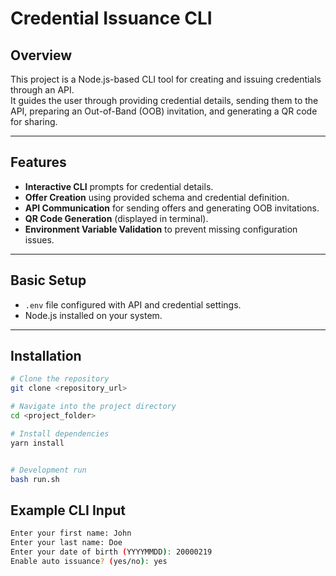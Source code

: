# Credential Issuance CLI

## Overview
This project is a Node.js-based CLI tool for creating and issuing credentials through an API.  
It guides the user through providing credential details, sending them to the API, preparing an Out-of-Band (OOB) invitation, and generating a QR code for sharing.

---

## Features
- **Interactive CLI** prompts for credential details.
- **Offer Creation** using provided schema and credential definition.
- **API Communication** for sending offers and generating OOB invitations.
- **QR Code Generation** (displayed in terminal).
- **Environment Variable Validation** to prevent missing configuration issues.

---

## Basic Setup
- `.env` file configured with API and credential settings.
- Node.js installed on your system.

---

## Installation

```bash
# Clone the repository
git clone <repository_url>

# Navigate into the project directory
cd <project_folder>

# Install dependencies
yarn install


# Development run
bash run.sh
```

## Example CLI Input

```bash
Enter your first name: John
Enter your last name: Doe
Enter your date of birth (YYYYMMDD): 20000219
Enable auto issuance? (yes/no): yes
```


